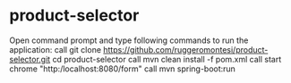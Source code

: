 # product-selector

Open command prompt and type following commands to run the application:
call git clone  https://github.com/ruggeromontesi/product-selector.git
cd  product-selector
call mvn clean install -f pom.xml
call start chrome "http:/localhost:8080/form" 
call mvn spring-boot:run
